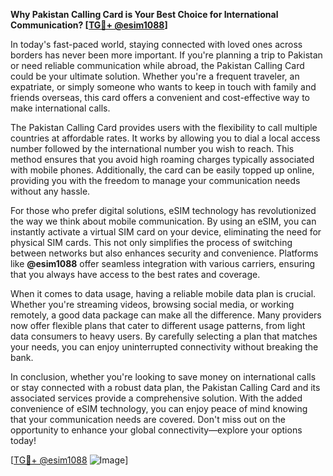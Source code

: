 **Why Pakistan Calling Card is Your Best Choice for International Communication? [[TG💪+ @esim1088](https://t.me/s/esim1088)]**

In today's fast-paced world, staying connected with loved ones across borders has never been more important. If you're planning a trip to Pakistan or need reliable communication while abroad, the Pakistan Calling Card could be your ultimate solution. Whether you're a frequent traveler, an expatriate, or simply someone who wants to keep in touch with family and friends overseas, this card offers a convenient and cost-effective way to make international calls.

The Pakistan Calling Card provides users with the flexibility to call multiple countries at affordable rates. It works by allowing you to dial a local access number followed by the international number you wish to reach. This method ensures that you avoid high roaming charges typically associated with mobile phones. Additionally, the card can be easily topped up online, providing you with the freedom to manage your communication needs without any hassle.

For those who prefer digital solutions, eSIM technology has revolutionized the way we think about mobile communication. By using an eSIM, you can instantly activate a virtual SIM card on your device, eliminating the need for physical SIM cards. This not only simplifies the process of switching between networks but also enhances security and convenience. Platforms like **@esim1088** offer seamless integration with various carriers, ensuring that you always have access to the best rates and coverage.

When it comes to data usage, having a reliable mobile data plan is crucial. Whether you're streaming videos, browsing social media, or working remotely, a good data package can make all the difference. Many providers now offer flexible plans that cater to different usage patterns, from light data consumers to heavy users. By carefully selecting a plan that matches your needs, you can enjoy uninterrupted connectivity without breaking the bank.

In conclusion, whether you're looking to save money on international calls or stay connected with a robust data plan, the Pakistan Calling Card and its associated services provide a comprehensive solution. With the added convenience of eSIM technology, you can enjoy peace of mind knowing that your communication needs are covered. Don't miss out on the opportunity to enhance your global connectivity—explore your options today! 

[[TG💪+ @esim1088](https://t.me/s/esim1088) ![Image](https://i.postimg.cc/Y0z9fWf4/image.png)]
